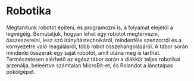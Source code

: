 # Robotika
Megtanítunk robotot építeni, és programozni is, a folyamat elejétől a legvégéig. Bemutatjuk, hogyan lehet egy robotot megtervezni, összeszerelni, lesz szó irányítástechnikáról, mindenféle szenzorról és a környezetre való reagálásról, több robot összehangolásáról. A tábor során mindenki összerak egy saját robotot, amit utána meg is tarthat. Természetesen elérhető az egész tábor során a diákkör teljes robotikai arzenálja, beleértve számtalan MicroBit-et, és Rolandot a lánctalpas pokolgépet.

